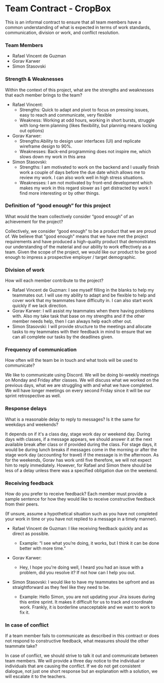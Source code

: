 # Team Contract - CropBox

This is an informal contract to ensure that all team members have a common understanding of what is expected in terms of work standards, communication, division or work, and conflict resolution.

### Team Members

* Rafael Vincent de Guzman
* Gorav Karwer
* Simon Stasovski

### Strength & Weaknesses

Within the context of this project, what are the strengths and weaknesses that each member brings to the team?

* Rafael Vincent:
  * Strengths: Quick to adapt and pivot to focus on pressing issues, easy to reach and communicate, very flexible
  * Weakness: Working at odd hours, working in short bursts, struggle with long-term planning (likes flexibility, but planning means locking out options)
* Gorav Karwer:
  * Strengths:Ability to design user interfaces (UI) and replicate wireframe design to 90%.
  * Weaknesses: Back-end programming does not inspire me, which slows down my work in this area
* Simon Stasovski:
  * Strengths: I am motivated to work on the backend and I usually finish work a couple of days before the due date which allows me to review my work. I can also work well in high stress situations.
  * Weaknesses: I am not motivated by front-end development which makes my work in this regard slower as I get distracted by work I find more interesting or by other things.

### Definition of “good enough” for this project

What would the team collectively consider “good enough” of an achievement for the project?

Collectively, we consider “good enough” to be a product that we are proud of. We believe that "good enough" means that we have met the project requirements and have produced a high-quality product that demonstrates our understanding of the material and our ability to work effectively as a team. Given the scope of the project, we would like our product to be good enough to impress a prospective employer / target demographic.

### Division of work

How will each member contribute to the project?

* Rafael Vincent de Guzman: I see myself filling in the blanks to help my teammates out. I will use my ability to adapt and be flexible to help and cover work that my teammates have difficulty in. I can also start work quickly if we lack direction.
* Gorav Karwer: I will assist my teammates when there having problems with. Also my  take task that base on my strengths and if the other member needs help, then I can always help each other out.
* Simon Stasovski: I will provide structure to the meetings and allocate tasks to my teammates with their feedback in mind to ensure that we can all complete our tasks by the deadlines given.

### Frequency of communication

How often will the team be in touch and what tools will be used to communicate?

We like to communicate using Discord. We will be doing bi-weekly meetings on Monday and Friday after classes. We will discuss what we worked on the previous days, what we are struggling with and what we have completed. We will have longer meetings on every second Friday since it will be our sprint retrospective as well.

### Response delays

What is a reasonable delay to reply to messages? Is it the same for weekdays and weekends?

It depends on if it's a class day, stage work day or weekend day. During days with classes, if a message appears, we should answer it at the next available break after class or if provided during the class. For stage days, it would be during lunch breaks if messages come in the morning or after the stage work day (accounting for travel) if the message is in the afternoon. As for the weekends, Gorav has work until five therefore, we will not expect him to reply immediately. However, for Rafael and Simon there should be less of a delay unless there was a specified obligation due on the weekend.

### Receiving feedback

How do you prefer to receive feedback? Each member must provide a sample sentence for how they would like to receive constructive feedback from their peers.

(If unsure, assume a hypothetical situation such as you have not completed your work in time or you have not replied to a message in a timely manner).

* Rafael Vincent de Guzman: I like receiving feedback quickly and as direct as possible.

  * Example: “I see what you’re doing, it works, but I think it can be done better with more time.”
* Gorav Karwer:

  * Hey, I hope you're doing well, I heard you had an issue with a problem, did you resolve it? If not how  can I help you out.
* Simon Stasovski:
  I would like to have my teammates be upfront and as straightforward as they feel like they need to be.

  * Example: Hello Simon, you are not updating your Jira issues during this entire sprint. It makes it difficult for us to track and coordinate work. Frankly, it is borderline unacceptable and we want to work to fix it.

### In case of conflict

If a team member fails to communicate as described in this contract or does not respond to constructive feedback, what measures should the other teammate take?

In case of conflict, we should strive to talk it out and communicate between team members. We will provide a three day notice to the individual or individuals that are causing the conflict. If we do not get consistent dialogue, not just one short response but an explanation with a solution, we will escalate it to the teachers.
